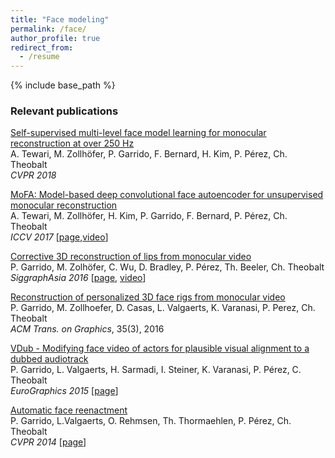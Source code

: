 ```yaml
---
title: "Face modeling"
permalink: /face/
author_profile: true
redirect_from:
  - /resume
---
```


{% include base_path %}

### Relevant publications

[Self-supervised multi-level face model learning for monocular reconstruction at over 250 Hz](https://arxiv.org/abs/1712.02859)  
A. Tewari, M. Zollhöfer, P. Garrido, F. Bernard, H. Kim, P. Pérez, Ch. Theobalt  
*CVPR 2018*

[MoFA: Model-based deep convolutional face autoencoder for unsupervised monocular reconstruction](http://gvv.mpi-inf.mpg.de/projects/MZ/Papers/arXiv2017_FA/paper.pdf)  
A. Tewari, M. Zollhöfer, H. Kim, P. Garrido, F. Bernard, P. Pérez, Ch. Theobalt  
*ICCV 2017* [[page](http://gvv.mpi-inf.mpg.de/projects/MZ/Papers/arXiv2017_FA/page.html),[video](https://www.youtube.com/watch?v=uIMpHZYB8fI)]

[Corrective 3D reconstruction of lips from monocular video](http://gvv.mpi-inf.mpg.de/files/SA2016/MonLipReconstruction-Low.pdf)  
P. Garrido, M. Zolhöfer, C. Wu, D. Bradley, P. Pérez, Th. Beeler, Ch. Theobalt  
*SiggraphAsia 2016* [[page](http://gvv.mpi-inf.mpg.de/projects/MonLipReconstruction/index.html), [video](https://youtu.be/N5bFhtlgRCc)]

[Reconstruction of personalized 3D face rigs from monocular video](http://people.mpi-inf.mpg.de/~mzollhoef/Papers/SG2016_PF/paper.pdf)  
P. Garrido, M. Zollhoefer, D. Casas, L. Valgaerts, K. Varanasi, P. Perez, Ch. Theobalt  
*ACM Trans. on Graphics*, 35(3), 2016

[VDub - Modifying face video of actors for plausible visual alignment to a dubbed audiotrack](http://gvv.mpi-inf.mpg.de/files/EuroGraphics2015/dubbing_high.pdf)  
P. Garrido, L. Valgaerts, H. Sarmadi, I. Steiner, K. Varanasi, P. Pérez, C. Theobalt  
*EuroGraphics 2015* [[page](http://gvv.mpi-inf.mpg.de/projects/VisualDubbing/index.html)]

[Automatic face reenactment](http://gvv.mpi-inf.mpg.de/projects/FaceReenactment/files/FaceReenactment.pdf)  
P. Garrido, L.Valgaerts, O. Rehmsen, Th. Thormaehlen, P. Pérez, Ch. Theobalt  
*CVPR 2014* [[page](http://gvv.mpi-inf.mpg.de/projects/FaceReenactment/)]
